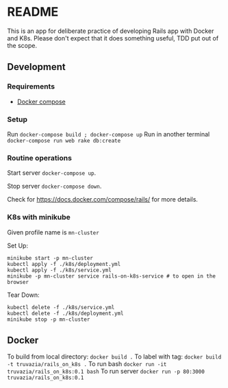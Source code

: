 # README

This is an app for deliberate practice of developing Rails app with Docker and K8s. Please don't expect that it does
something useful, TDD put out of the scope.

## Development

### Requirements

* [Docker compose](https://docs.docker.com/compose/install/)

### Setup

Run `docker-compose build ; docker-compose up`
Run in another terminal `docker-compose run web rake db:create`

### Routine operations

Start server `docker-compose up`.

Stop server `docker-compose down`.

Check for https://docs.docker.com/compose/rails/ for more details.

### K8s with minikube

Given profile name is `mn-cluster`

Set Up: 

```
minikube start -p mn-cluster
kubectl apply -f ./k8s/deployment.yml
kubectl apply -f ./k8s/service.yml
minikube -p mn-cluster service rails-on-k8s-service # to open in the browser
```

Tear Down:

```
kubectl delete -f ./k8s/service.yml
kubectl delete -f ./k8s/deployment.yml
minikube stop -p mn-cluster
```

## Docker

To build from local directory: `docker build .`
To label with tag: `docker build -t truvazia/rails_on_k8s .`
To run bash `docker run -it truvazia/rails_on_k8s:0.1 bash`
To run server `docker run -p 80:3000 truvazia/rails_on_k8s:0.1`
